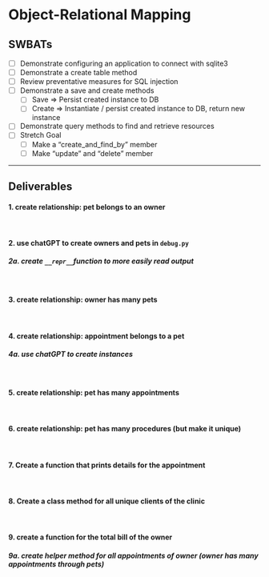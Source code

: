 # Object-Relational Mapping

## SWBATs

- [ ] Demonstrate configuring an application to connect with sqlite3
- [ ] Demonstrate a create table method 
- [ ] Review preventative measures for SQL injection
- [ ] Demonstrate a save and create methods  
    - [ ] Save => Persist created instance to DB
    - [ ] Create => Instantiate / persist created instance to DB, return new instance 
- [ ] Demonstrate query methods to find and retrieve resources 
- [ ] Stretch Goal
    - [ ] Make a “create_and_find_by” member
    - [ ] Make “update” and “delete” member

---

## Deliverables

#### 1. create relationship: pet belongs to an owner
<br />

#### 2. use chatGPT to create owners and pets in `debug.py`
##### 2a. create `__repr__`function to more easily read output
<br />

#### 3. create relationship: owner has many pets
<br />

#### 4. create relationship: appointment belongs to a pet
##### 4a. use chatGPT to create instances
<br />

#### 5. create relationship: pet has many appointments
<br />

#### 6. create relationship: pet has many procedures (but make it unique)
<br />

#### 7. Create a function that prints details for the appointment 
<br />

#### 8. Create a class method for all unique clients of the clinic
<br />

#### 9. create a function for the total bill of the owner
##### 9a. create helper method for all appointments of owner (owner has many appointments through pets)

